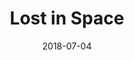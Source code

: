 ---
date: "2018-07-04"
artist: Luna
title: Lost in Space
quote: "It's true, you're lazy \nYou're tired and crazy \nAnd you know there's something more \nBut you can't give it a name"
---